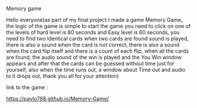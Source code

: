 Memory game

Hello everyone)as part of my final project I made a game Memory Game, the logic of the game is simple to start the game you need to click on one of the levels of hard level is 80 seconds and Easy level is 60 seconds, you need to find two identical cards when two cards are found sound is played, there is also a sound when the card is not correct, there is also a sound when the card flip itself and there is a count of each flip, when all the cards are found, the audio sound of the win is played and the You Win window appears and after that the cards can be guessed without time just for yourself, also when the time runs out, a window about Time out and audio to it drops out, thank you all for your attention)

link to the game :


https://pavlo768.github.io/Memory-Game/